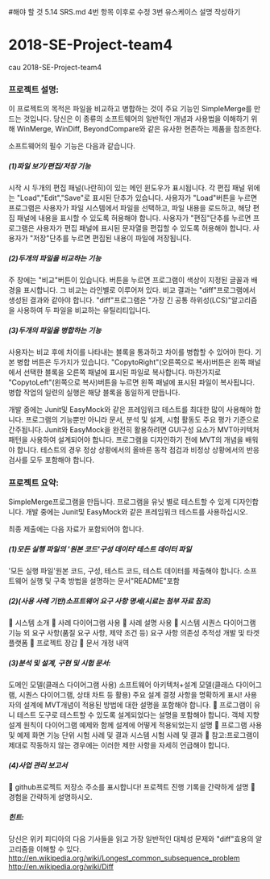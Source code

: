 #해야 할 것 5.14
SRS.md 4번 항목 이후로 수정
3번 유스케이스 설명 작성하기




# 2018-SE-Project-team4
cau 2018-SE-Project-team4

### 프로젝트 설명:

이 프로젝트의 목적은 파일을 비교하고 병합하는 것이 주요 기능인 SimpleMerge를 만드는 것입니다. 당신은 이 종류의 소프트웨어의 일반적인 개념과 사용법을 이해하기 위해 WinMerge, WinDiff, BeyondCompare와 같은 유사한 현존하는 제품을 참조한다. 

소프트웨어의 필수 기능은 다음과 같습니다.

##### (1)파일 보기/편집/저장 기능

시작 시 두개의 편집 패널(나란히)이 있는 메인 윈도우가 표시됩니다. 각 편집 패널 위에는 "Load","Edit","Save"로 표시된 단추가 있습니다. 
사용자가 "Load"버튼을 누르면 프로그램은 사용자가 파일 시스템에서 파일을 선택하고, 파일 내용을 로드하고, 해당 편집 패널에 내용을 표시할 수 있도록 허용해야 합니다.
사용자가 "편집"단추를 누르면 프로그램은 사용자가 편집 패널에 표시된 문자열을 편집할 수 있도록 허용해야 합니다.
사용자가 "저장"단추를 누르면 편집된 내용이 파일에 저장됩니다.

##### (2)두개의 파일을 비교하는 기능

주 창에는 "비교"버튼이 있습니다. 버튼을 누르면 프로그램이 색상이 지정된 글꼴과 배경을 표시합니다. 그 비교는 라인별로 이루어져 있다. 비교 결과는 "diff"프로그램에서 생성된 결과와 같아야 합니다. "diff"프로그램은 "가장 긴 공통 하위성(LCS)"알고리즘을 사용하여 두 파일을 비교하는 유틸리티입니다. 

##### (3)두개의 파일을 병합하는 기능

사용자는 비교 후에 차이를 나타내는 블록을 통과하고 차이를 병합할 수 있어야 한다. 기본 병합 버튼은 두가지가 있습니다. "CopytoRight"(오른쪽으로 복사)버튼은 왼쪽 패널에서 선택한 블록을 오른쪽 패널에 표시된 파일로 복사합니다. 마찬가지로 "CopytoLeft"(왼쪽으로 복사)버튼을 누르면 왼쪽 패널에 표시된 파일이 복사됩니다. 병합 작업의 일련의 실행은 해당 블록을 동일하게 만듭니다.

개발 중에는 Junit및 EasyMock와 같은 프레임워크 테스트를 최대한 많이 사용해야 합니다. 프로그램의 기능뿐만 아니라 문서, 분석 및 설계, 시험 활동도 주요 평가 기준으로 간주됩니다. Junit와 EasyMock을 완전히 활용하려면 GUI구성 요소가 MVT아키텍처 패턴을 사용하여 설계되어야 합니다. 프로그램을 디자인하기 전에 MVT의 개념을 배워야 합니다. 테스트의 경우 정상 상황에서의 올바른 동작 점검과 비정상 상황에서의 반응 검사를 모두 포함해야 합니다. 

### 프로젝트 요약:

SimpleMerge프로그램을 만듭니다. 프로그램을 유닛 별로 테스트할 수 있게 디자인합니다. 개발 중에는 Junit및 EasyMock와 같은 프레임워크 테스트를 사용하십시오.

최종 제출에는 다음 자료가 포함되어야 합니다. 

##### (1)모든 실행 파일의 '원본 코드'구성 데이터'테스트 데이터 파일

'모든 실행 파일'원본 코드, 구성, 테스트 코드, 테스트 데이터를 제출해야 합니다.
소프트웨어 실행 및 구축 방법을 설명하는 문서"README"포함

##### (2)(사용 사례 기반)소프트웨어 요구 사항 명세(시료는 첨부 자료 참조)

 시스템 소개 
 사례 다이어그램 사용
 사례 설명 사용
 시스템 시퀀스 다이어그램
기능 외 요구 사항(품질 요구 사항, 제약 조건 등)
요구 사항 의존성 추적성 
개발 및 타겟 플랫폼
 프로젝트 장갑
 문서 개정 내역

##### (3)분석 및 설계, 구현 및 시험 문서:

도메인 모델(클래스 다이어그램 사용)
소프트웨어 아키텍처+설계 모델(클래스 다이어그램, 시퀀스 다이어그램, 상태 차트 등 활용)
주요 설계 결정 사항을 명확하게 표시!
사용자의 설계에 MVT개념이 적용된 방법에 대한 설명을 포함해야 합니다.
 프로그램이 유니 테스트 도구로 테스트할 수 있도록 설계되었다는 설명을 포함해야 합니다.
객체 지향 설계 원칙이 다이어그램 예제와 함께 설계에 어떻게 적용되었는지 설명
 프로그램 사용 및 예제 화면 
기능 단위 시험 사례 및 결과
시스템 시험 사례 및 결과
 참고:프로그램이 제대로 작동하지 않는 경우에는 이러한 제한 사항을 자세히 언급해야 합니다.

##### (4)사업 관리 보고서

 github프로젝트 저장소 주소를 표시합니다!
프로젝트 진행 기록을 간략하게 설명
 경험을 간략하게 설명하시오.

##### 힌트:

당신은 위키 피디아의 다음 기사들을 읽고 가장 일반적인 대체성 문제와 "diff"효용의 알고리즘을 이해할 수 있다.
http://en.wikipedia.org/wiki/Longest_common_subsequence_problem
http://en.wikipedia.org/wiki/Diff
